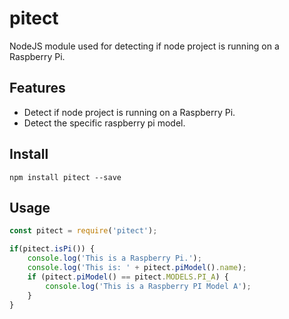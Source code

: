 # pitect

NodeJS module used for detecting if node project is running on a Raspberry Pi.

## Features

- Detect if node project is running on a Raspberry Pi.
- Detect the specific raspberry pi model.

## Install

`npm install pitect --save`

## Usage

```js
const pitect = require('pitect');

if(pitect.isPi()) {
    console.log('This is a Raspberry Pi.');
    console.log('This is: ' + pitect.piModel().name);
    if (pitect.piModel() == pitect.MODELS.PI_A) {
        console.log('This is a Raspberry PI Model A');
    }
}
```
